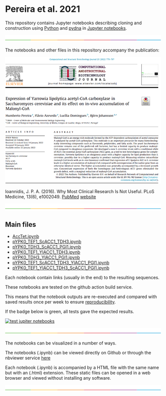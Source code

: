 # Pereira et al. 2021

This repository contains Jupyter notebooks describing cloning and construction using
[Python](https://www.python.org) and [pydna](https://github.com/BjornFJohansson/pydna) in
[Jupyter notebooks](https://jupyter.org).

![-----------------------------------------------------](accessory/line.png)


The notebooks and other files in this repository accompany the publication:

![abstract](accessory/abstract.png)

Ioannidis, J. P. A. (2016). Why Most Clinical Research Is Not Useful. PLoS Medicine, 13(6), e1002049.
[PubMed](https://pubmed.ncbi.nlm.nih.gov/27328301)
[website](https://journals.plos.org/plosmedicine/article?id=10.1371/journal.pmed.1002049)


![-----------------------------------------------------](accessory/line.png)

## Main files

- [AccTet.ipynb](AccTet.ipynb)
- [pYPK0_TEF1_ScACC1_TDH3.ipynb](notebooks/pYPK0_TEF1_ScACC1_TDH3.ipynb)
- [pYPK0_TDH3_ScACC1_PGI1.ipynb](notebooks/pYPK0_TDH3_ScACC1_PGI1.ipynb)
- [pYPK0_TEF1_YlACC1_TDH3.ipynb](notebooks/pYPK0_TEF1_YlACC1_TDH3.ipynb)
- [pYPK0_TDH3_YlACC1_PGI1.ipynb](notebooks/pYPK0_TDH3_YlACC1_PGI1.ipynb)
- [pYPK0_TEF1_ScACC1_TDH3_YlACC1_PGI1.ipynb](notebooks/pYPK0_TEF1_ScACC1_TDH3_YlACC1_PGI1.ipynb)
- [pYPK0_TEF1_YlACC1_TDH3_ScACC1_PGI1.ipynb](notebooks/pYPK0_TEF1_YlACC1_TDH3_ScACC1_PGI1.ipynb)



Each notebook contain links (usually in the end) to the resulting sequences.

These notebooks are tested on the github action build service.

This means that the notebook outputs are re-executed and compared with saved
results once per week to ensure [reproducibility](https://en.wikipedia.org/wiki/Replication_crisis).

If the badge below is green, all tests gave the expected results.

[![test jupiter notebooks](https://github.com/MetabolicEngineeringGroupCBMA/Pereira_et_al_2021_PRIVATE/actions/workflows/test_notebooks_workflow.yml/badge.svg)](https://github.com/MetabolicEngineeringGroupCBMA/Pereira_et_al_2021_PRIVATE/actions/workflows/test_notebooks_workflow.yml)

![-----------------------------------------------------](accessory/line.png)


The notebooks can be visualized in a number of ways.

The notebooks (.ipynb) can be viewed directly on Github or through the nbviewer service
[here](http://nbviewer.jupyter.org/github/MetabolicEngineeringGroupCBMA/Cunha_et_al_2017/blob/master/notebooks/acctet.ipynb)

Each notebook (.ipynb) is accompanied by a HTML file with the same name but with an (.html)
extension. These static files can be opened in a web browser and viewed without installing any software.

![-----------------------------------------------------](accessory/line.png)